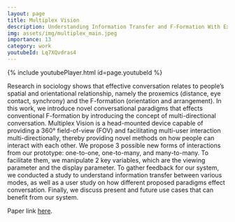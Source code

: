 ```yaml
---
layout: page
title: Multiplex Vision
description: Understanding Information Transfer and F-Formation With Extended 2-Way FOV
img: assets/img/multiplex_main.jpeg
importance: 13
category: work
youtubeId: Lq7XQvdras4
---
```


{% include youtubePlayer.html id=page.youtubeId %}

Research in sociology shows that effective conversation relates to people’s spatial and orientational relationship, namely the proxemics (distance, eye contact, synchrony) and the F-formation (orientation and arrangement). In this work, we introduce novel conversational paradigms that effects conventional F-formation by introducing the concept of multi-directional conversation. Multiplex Vision is a head-mounted device capable of providing a 360° field-of-view (FOV) and facilitating multi-user interaction multi-directionally, thereby providing novel methods on how people can interact with each other. We propose 3 possible new forms of interactions from our prototype: one-to-one, one-to-many, and many-to-many. To facilitate them, we manipulate 2 key variables, which are the viewing parameter and the display parameter. To gather feedback for our system, we conducted a study to understand information transfer between various modes, as well as a user study on how different proposed paradigms effect conversation. Finally, we discuss present and future use cases that can benefit from our system.

Paper link <a href='https://yunsuenpai.com/assets/pdf/multiplexvision.pdf'>here</a>.